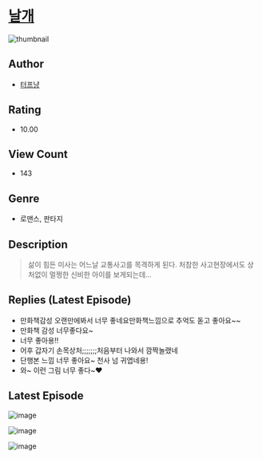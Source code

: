 # [날개](https://comic.naver.com/bestChallenge/list?titleId=809944)
![thumbnail](https://image-comic.pstatic.net/user_contents_data/challenge_comic/2023/05/23/196657/upload_3906140630528976486_480x623.jpeg)

## Author
- [터프냥](https://comic.naver.com/artistTitle?id=196657)

## Rating
- 10.00

## View Count
- 143

## Genre
- 로맨스, 판타지

## Description
> 삶이 힘든 미사는 어느날 교통사고를 목격하게 된다. 처참한 사고현장에서도 상처없이 멀쩡한 신비한 아이를 보게되는데...

## Replies (Latest Episode)
- 만화책감성 오랜만에봐서 너무 좋네요만화책느낌으로 추억도 돋고 좋아요~~
- 만화책 감성 너무좋다요~
- 너무 좋아용!!
- 어후 갑자기 손목상처;;;;;;;처음부터 나와서 깜짝놀랬네
- 단행본 느낌 너무 좋아요~ 천사 넘 귀엽네용!
- 와~ 이런 그림 너무 좋다~♥

## Latest Episode
![image](https://image-comic.pstatic.net/user_contents_data/challenge_comic/2023/05/23/196657/upload_3631417947944346725.jpeg)

![image](https://image-comic.pstatic.net/user_contents_data/challenge_comic/2023/05/23/196657/upload_7221865480572854833.jpeg)

![image](https://image-comic.pstatic.net/user_contents_data/challenge_comic/2023/05/23/196657/upload_3702301272190431284.jpeg)
